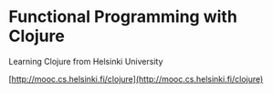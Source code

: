 # Functional Programming with Clojure

Learning Clojure from Helsinki University

[http://mooc.cs.helsinki.fi/clojure](http://mooc.cs.helsinki.fi/clojure)
